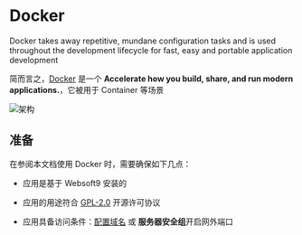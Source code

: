 # Docker

Docker takes away repetitive, mundane configuration tasks and is used throughout the development lifecycle for fast, easy and portable application development

简而言之，[Docker](https://www.docker.com/) 是一个 **Accelerate how you build, share, and run modern applications.**，它被用于 Container  等场景


![架构](https://libs.websoft9.com/Websoft9/DocsPicture/zh/docker/container-what-is-container.png)


## 准备

在参阅本文档使用 Docker 时，需要确保如下几点：

- 应用是基于 Websoft9 安装的

- 应用的用途符合 [GPL-2.0](https://opensource.org/licenses/GPL-2.0) 开源许可协议

- 应用具备访问条件：[配置域名](./guide/appsetdomain) 或 **服务器安全组**开启网外端口